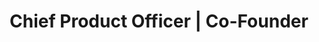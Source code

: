 ---
company: "Edublox Online Tutor"
title: "Chief Product Officer | Co-Founder"
timeframe: "2017 – Present"
visible: true
order: 2
context: ["Revenue Growth", "Subscription Monetisation", "Market Validation", "Pricing Strategy", "Business Model Design"]
responsibilities:
  - Co-founded subscription-based gamified EdTech platform, designing monetisation model that evolved franchise business into scalable SaaS with recurring revenue streams.
  - Doubled company revenue within months by launching validated live tutoring service, creating new market category and sustainable path for international expansion.
  - Designed and validated pricing tiers across regions, aligning value propositions with market affordability and operational scalability requirements.
  - Designed targeted landing pages and booking funnels to capture consultation leads, creating measurable conversion pathways that supported revenue growth strategy.
  - Established product-market fit through lean experimentation and user research, creating foundation for sustained growth and market penetration.
footer: "Currently Engaged as Strategic Consultant"
---